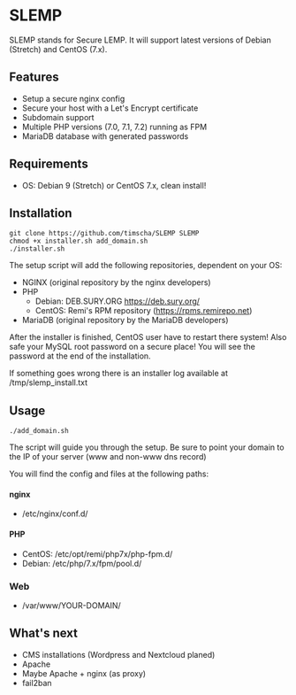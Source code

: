# SLEMP

SLEMP stands for Secure LEMP.
It will support latest versions of Debian (Stretch) and CentOS (7.x).

## Features

- Setup a secure nginx config
- Secure your host with a Let's Encrypt certificate
- Subdomain support
- Multiple PHP versions (7.0, 7.1, 7.2) running as FPM
- MariaDB database with generated passwords

## Requirements

- OS: Debian 9 (Stretch) or CentOS 7.x, clean install!

## Installation
```
git clone https://github.com/timscha/SLEMP SLEMP
chmod +x installer.sh add_domain.sh
./installer.sh
```
The setup script will add the following repositories, dependent on your OS:

- NGINX (original repository by the nginx developers)
- PHP
  - Debian: DEB.SURY.ORG https://deb.sury.org/
  - CentOS: Remi's RPM repository (https://rpms.remirepo.net)
- MariaDB (original repository by the MariaDB developers)

After the installer is finished, CentOS user have to restart there system!
Also  safe your MySQL root password on a secure place! You will see the password at the end of the installation.

If something goes wrong there is an installer log available at /tmp/slemp_install.txt

## Usage
```
./add_domain.sh
```

The script will guide you through the setup.
Be sure to point your domain to the IP of your server (www and non-www dns record)

You will find the config and files at the following paths:

#### nginx
- /etc/nginx/conf.d/

#### PHP
- CentOS: /etc/opt/remi/php7x/php-fpm.d/
- Debian: /etc/php/7.x/fpm/pool.d/

### Web
- /var/www/YOUR-DOMAIN/

## What's next
- CMS installations (Wordpress and Nextcloud planed)
- Apache
- Maybe Apache + nginx (as proxy)
- fail2ban
